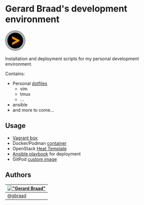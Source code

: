 Gerard Braad's development environment
======================================

!["Prompt"](https://raw.githubusercontent.com/gbraad/assets/gh-pages/icons/prompt-icon-64.png)


Installation and deployment scripts for my personal development environment.

Contains:
  * Personal [dotfiles](https://github.com/gbraad/dotfiles)
    * vim
    * tmux
    * ...
  * ansible
  * and more to come...


Usage
-----

  * [Vagrant box](docs/vagrant.md)
  * Docker/Podman [container](docs/docker.md)
  * OpenStack [Heat Template](docs/heat.md)
  * [Ansible playbook](docs/ansible.md) for deployment
  * GitPod [custom image](https://gbraad.nl/devenv)


Authors
-------

| [!["Gerard Braad"](http://gravatar.com/avatar/e466994eea3c2a1672564e45aca844d0.png?s=60)](http://gbraad.nl "Gerard Braad <me@gbraad.nl>") |
|---|
| [@gbraad](https://twitter.com/gbraad)  |
